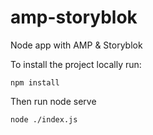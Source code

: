 # amp-storyblok
Node app with AMP &amp; Storyblok

To install the project locally run:

```
npm install
```

Then run node serve

```
node ./index.js
```
